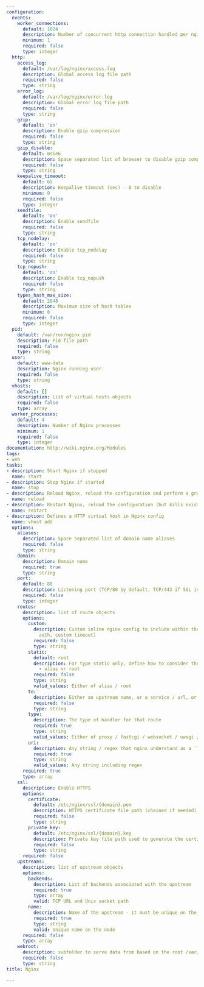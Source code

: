 ```yaml
---
configuration:
  events:
    worker_connections:
      default: 1024
      description: Number of concurrent http connection handled per nginx process
      minimum: 1
      required: false
      type: integer
  http:
    access_log:
      default: /var/log/nginx/access.log
      description: Global access log file path
      required: false
      type: string
    error_log:
      default: /var/log/nginx/error.log
      description: Global error log file path
      required: false
      type: string
    gzip:
      default: 'on'
      description: Enable gzip compression
      required: false
      type: string
    gzip_disable:
      default: msie6
      description: Space separated list of browser to disable gzip compression for
      required: false
      type: string
    keepalive_timeout:
      default: 65
      description: Keepalive timeout (sec) - 0 to disable
      minimum: 0
      required: false
      type: integer
    sendfile:
      default: 'on'
      description: Enable sendfile
      required: false
      type: string
    tcp_nodelay:
      default: 'on'
      description: Enable tcp_nodelay
      required: false
      type: string
    tcp_nopush:
      default: 'on'
      description: Enable tcp_nopush
      required: false
      type: string
    types_hash_max_size:
      default: 2048
      description: Maximum size of hash tables
      minimum: 0
      required: false
      type: integer
  pid:
    default: /var/run/nginx.pid
    description: Pid file path
    required: false
    type: string
  user:
    default: www-data
    description: Nginx running user.
    required: false
    type: string
  vhosts:
    default: []
    description: List of virtual hosts objects
    required: false
    type: array
  worker_processes:
    default: 4
    description: Number of Nginx processes
    minimum: 1
    required: false
    type: integer
documentation: http://wiki.nginx.org/Modules
tags:
- web
tasks:
- description: Start Nginx if stopped
  name: start
- description: Stop Nginx if started
  name: stop
- description: Reload Nginx, reload the configuration and perform a graceful restart
  name: reload
- description: Restart Nginx, reload the configuration (but kills existing connection)
  name: restart
- description: Defines a HTTP virtual host in Nginx config
  name: vhost add
  options:
    aliases:
      description: Space separated list of domain name aliases
      required: false
      type: string
    domain:
      description: Domain name
      required: true
      type: string
    port:
      default: 80
      description: Listening port (TCP/80 by default, TCP/443 if SSL is enabled)
      required: false
      type: integer
    routes:
      description: list of route objects
      options:
        custom:
          description: Custom inline nginx config to include within the route (e.g.
            auth, custom timeout)
          required: false
          type: string
        static:
          default: root
          description: For type static only, define how to consider the source folder
            - alias or root
          required: false
          type: string
          valid_values: Either of alias / root
        to:
          description: Either an upstream name, or a service / url, or a path
          required: false
          type: string
        type:
          description: The type of handler for that route
          required: true
          type: string
          valid_values: Either of proxy / fastcgi / websocket / uwsgi / static
        uri:
          description: Any string / regex that nginx understand as a `location`
          required: true
          type: string
          valid_values: Any string including regex
      required: true
      type: array
    ssl:
      description: Enable HTTPS
      options:
        certificate:
          default: /etc/nginx/ssl/{domain}.pem
          description: HTTPS certificate file path (chained if needed)
          required: false
          type: string
        private_key:
          default: /etc/nginx/ssl/{domain}.key
          description: Private key file path used to generate the certificate (password-less)
          required: false
          type: string
      required: false
    upstreams:
      description: list of upstream objects
      options:
        backends:
          description: List of backends associated with the upstream
          required: true
          type: array
          valid: TCP URL and Unix socket path
        name:
          description: Name of the upstream - it must be unique on the entire node
          required: true
          type: string
          valid: Unique name on the node
      required: false
      type: array
    webroot:
      description: subfolder to serve data from based on the root /var/www/_domain_
      required: false
      type: string
title: Nginx

---
```


